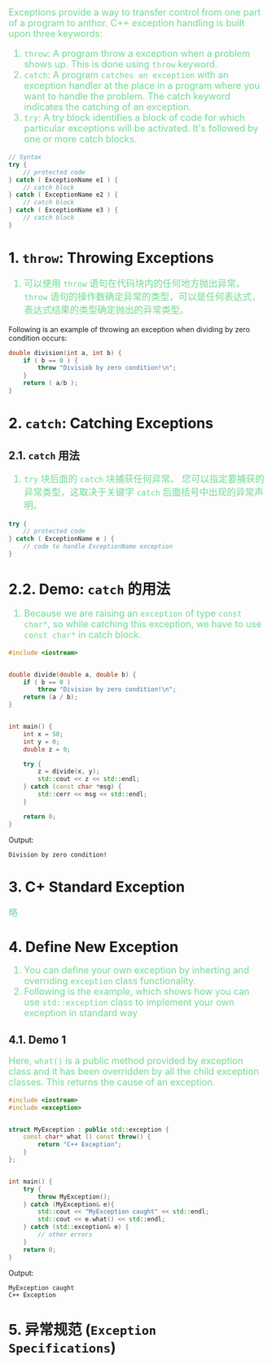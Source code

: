 <!--
 * @Descripttion: 
 * @version: 
 * @Author: sch
 * @Date: 2022-04-17 10:33:40
 * @LastEditors: sch
 * @LastEditTime: 2022-04-17 11:30:12
-->
<font color="73DB90" size="4">

Exceptions provide a way to transfer control from one part of a program to anthor. C++ exception handling is built upon three keywords:
1. `throw`: A program throw a exception when a problem shows up. This is done using `throw` keyword.
2. `catch`: A program `catches an exception` with an exception handler at the place in a program where you want to handle the problem. The catch keyword indicates the catching of an exception.
3. `try`: A try block identifies a block of code for which particular exceptions will be activated. It's followed by one or more catch blocks.

</font>

```c++
// Syntax
try {
    // protected code
} catch ( ExceptionName e1 ) {
    // catch block
} catch ( ExceptionName e2 ) {
    // catch block
} catch ( ExceptionName e3 ) {
    // catch block
}
```

# 1. `throw`: Throwing Exceptions
<font color="73DB90" size="4">

1. 可以使用 `throw` 语句在代码块内的任何地方抛出异常。 `throw` 语句的操作数确定异常的类型，可以是任何表达式，表达式结果的类型确定抛出的异常类型。

</font>

Following is an example of throwing an exception when dividing by zero condition occurs:
```c++
double division(int a, int b) {
    if ( b == 0 ) {
        throw "Divisiob by zero condition!\n";
    }
    return ( a/b );
}
```

# 2. `catch`: Catching Exceptions

## 2.1. `catch` 用法
<font color="73DB90" size="4">

1. `try` 块后面的 `catch` 块捕获任何异常。 您可以指定要捕获的异常类型，这取决于关键字 `catch` 后面括号中出现的异常声明。

</font>

```c++
try {
    // protected code
} catch ( ExceptionName e ) {
    // code to handle ExceptionName exception
}
```

# 2.2. Demo: `catch` 的用法
<font color="73DB90" size="4">

1. Because we are raising an `exception` of type `const char*`, so while catching this exception, we have to use `const char*` in catch block.

</font>

```c++
#include <iostream>


double divide(double a, double b) {
    if ( b == 0 )
        throw "Division by zero condition!\n";
    return (a / b);
}


int main() {
    int x = 50;
    int y = 0;
    double z = 0;

    try {
        z = divide(x, y);
        std::cout << z << std::endl;
    } catch (const char *msg) {
        std::cerr << msg << std::endl;
    }

    return 0;
}
```

Output:
```shell
Division by zero condition!
```


# 3. C+ Standard Exception
<font color="73DB90" size="4">

略

</font>


# 4. Define New Exception
<font color="73DB90" size="4">

1. You can define your own exception by inherting and overriding `exception` class functionality. 
2. Following is the example, which shows how you can use `std::exception` class to implement your own exception in standard way

</font>

## 4.1. Demo 1

<font color="73DB90" size="4">

Here, `what()` is a public method provided by exception class and it has been overridden by all the child exception classes. This returns the cause of an exception.

</font>

```c++
#include <iostream>
#include <exception>


struct MyException : public std::exception {
    const char* what () const throw() {
        return "C++ Exception";
    }
};


int main() {
    try {
        throw MyException();
    } catch (MyException& e){
        std::cout << "MyException caught" << std::endl;
        std::cout << e.what() << std::endl;        
    } catch (std::exception& e) {
        // other errors
    }
    return 0;
}
```
Output:
```shell
MyException caught
C++ Exception
```


# 5. 异常规范 (`Exception Specifications`)
